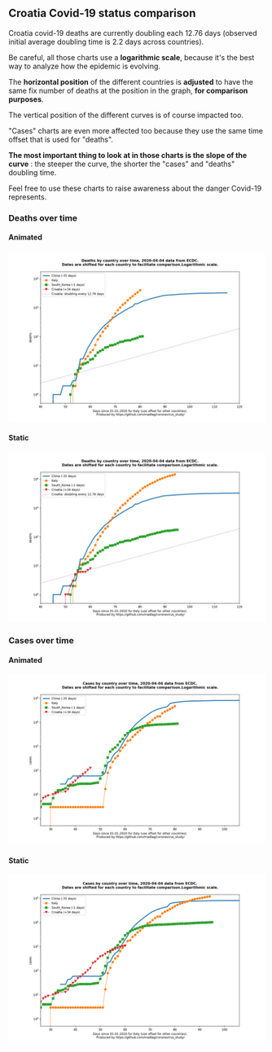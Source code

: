 ## Croatia Covid-19 status comparison 

Croatia covid-19 deaths are currently doubling each 12.76 days (observed initial average doubling time is 2.2 days across countries).



Be careful, all those charts use a **logarithmic scale**, because it's the best way to analyze how the epidemic is evolving.
 
The **horizontal position** of the different countries is **adjusted** to have the same fix number of deaths at the position in the graph, **for comparison purposes**.

The vertical position of the different curves is of course impacted too.

"Cases" charts are even more affected too because they use the same time offset that is used for "deaths".

**The most important thing to look at in those charts is the slope of the curve** : the steeper the curve, the shorter the "cases" and "deaths" doubling time.

Feel free to use these charts to raise awareness about the danger Covid-19 represents. 


 
### Deaths over time
 
#### Animated
![Croatia covid-19 deaths animated chart](https://raw.githubusercontent.com/madlag/coronavirus_study/master/notebooks/graphs/2020-04-04/countries/Croatia/2020-04-04_Croatia_deaths.gif "Croatia covid-19 deaths animated chart")   
 
#### Static
![Croatia covid-19 deaths static chart](https://raw.githubusercontent.com/madlag/coronavirus_study/master/notebooks/graphs/2020-04-04/countries/Croatia/2020-04-04_Croatia_deaths.png "Croatia covid-19 deaths static chart")   

 
### Cases over time
 
#### Animated
![Croatia covid-19 cases animated chart](https://raw.githubusercontent.com/madlag/coronavirus_study/master/notebooks/graphs/2020-04-04/countries/Croatia/2020-04-04_Croatia_cases.gif "Croatia covid-19 cases animated chart")   
 
#### Static
![Croatia covid-19 cases static chart](https://raw.githubusercontent.com/madlag/coronavirus_study/master/notebooks/graphs/2020-04-04/countries/Croatia/2020-04-04_Croatia_cases.png "Croatia covid-19 cases static chart")   

